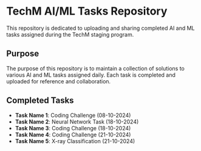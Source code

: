 # TechM AI/ML Tasks Repository

This repository is dedicated to uploading and sharing completed AI and ML tasks assigned during the TechM staging program.

## Purpose

The purpose of this repository is to maintain a collection of solutions to various AI and ML tasks assigned daily. Each task is completed and uploaded for reference and collaboration.

## Completed Tasks
- **Task Name 1**: Coding Challenge (08-10-2024)
- **Task Name 2**: Neural Network Task (18-10-2024)
- **Task Name 3**: Coding Challenge (18-10-2024)
- **Task Name 4**: Coding Challenge (21-10-2024)
- **Task Name 5**: X-ray Classification (21-10-2024)
